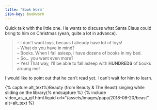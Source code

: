 ```yaml
---
title: 'Book Worm'
i18n-key: bookworm
---
```


Quick talk with the little one. He wants to discuss what Santa Claus could bring to him on Christmas (yeah, quite a lot in advance).

<!-- more -->

> – I don't want toys, becaus I already have lot of toys!  
> – What do you have in mind?  
> – Books. When I fall asleep, I have dozens of books in my bed.  
> – So… you want even more?  
> – Yes! That way, I'll be able to fall asleep with **HUNDREDS** of books aroung me!

I would like to point out that he can't read yet. I can't wait for him to learn.

{% capture alt_text%}Beauty (from Beauty & The Beast) singing while sliding on the library{% endcapture %}
{% include video_as_a_gif.html.liquid
url="/assets/images/papa/2018-08-20/beast"
alt=alt_text
%}